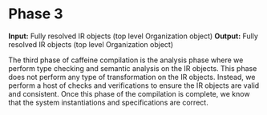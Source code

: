 # Phase 3

**Input:** Fully resolved IR objects (top level Organization object)
**Output:** Fully resolved IR objects (top level Organization object)

The third phase of caffeine compilation is the analysis phase where we perform type checking and semantic analysis on the IR objects. This phase does not perform any type of transformation on the IR objects. Instead, we perform a host of checks and verifications to ensure the IR objects are valid and consistent. Once this phase of the compilation is complete, we know that the system instantiations and specifications are correct.

